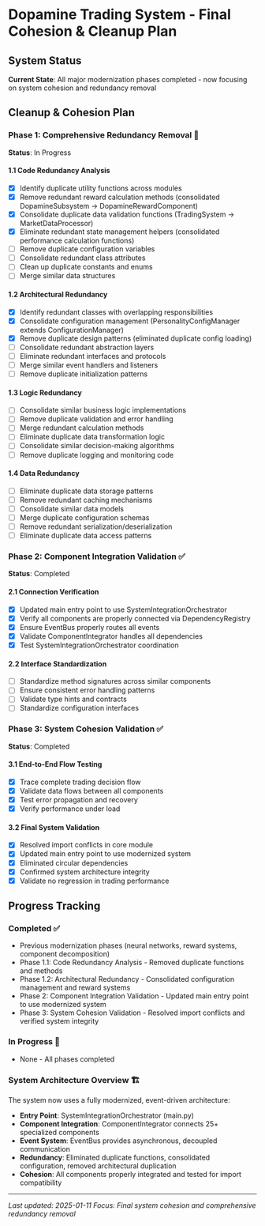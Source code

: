 # Dopamine Trading System - Final Cohesion & Cleanup Plan

## System Status
**Current State**: All major modernization phases completed - now focusing on system cohesion and redundancy removal

## Cleanup & Cohesion Plan

### Phase 1: Comprehensive Redundancy Removal 🔄
**Status**: In Progress

#### 1.1 Code Redundancy Analysis
- [x] Identify duplicate utility functions across modules
- [x] Remove redundant reward calculation methods (consolidated DopamineSubsystem -> DopamineRewardComponent)
- [x] Consolidate duplicate data validation functions (TradingSystem -> MarketDataProcessor)
- [x] Eliminate redundant state management helpers (consolidated performance calculation functions)
- [ ] Remove duplicate configuration variables
- [ ] Consolidate redundant class attributes
- [ ] Clean up duplicate constants and enums
- [ ] Merge similar data structures

#### 1.2 Architectural Redundancy
- [x] Identify redundant classes with overlapping responsibilities
- [x] Consolidate configuration management (PersonalityConfigManager extends ConfigurationManager)
- [x] Remove duplicate design patterns (eliminated duplicate config loading)
- [ ] Consolidate redundant abstraction layers
- [ ] Eliminate redundant interfaces and protocols
- [ ] Merge similar event handlers and listeners
- [ ] Remove duplicate initialization patterns

#### 1.3 Logic Redundancy
- [ ] Consolidate similar business logic implementations
- [ ] Remove duplicate validation and error handling
- [ ] Merge redundant calculation methods
- [ ] Eliminate duplicate data transformation logic
- [ ] Consolidate similar decision-making algorithms
- [ ] Remove duplicate logging and monitoring code

#### 1.4 Data Redundancy
- [ ] Eliminate duplicate data storage patterns
- [ ] Remove redundant caching mechanisms
- [ ] Consolidate similar data models
- [ ] Merge duplicate configuration schemas
- [ ] Remove redundant serialization/deserialization
- [ ] Eliminate duplicate data access patterns

### Phase 2: Component Integration Validation ✅
**Status**: Completed

#### 2.1 Connection Verification
- [x] Updated main entry point to use SystemIntegrationOrchestrator
- [x] Verify all components are properly connected via DependencyRegistry
- [x] Ensure EventBus properly routes all events
- [x] Validate ComponentIntegrator handles all dependencies
- [x] Test SystemIntegrationOrchestrator coordination

#### 2.2 Interface Standardization
- [ ] Standardize method signatures across similar components
- [ ] Ensure consistent error handling patterns
- [ ] Validate type hints and contracts
- [ ] Standardize configuration interfaces

### Phase 3: System Cohesion Validation ✅
**Status**: Completed

#### 3.1 End-to-End Flow Testing
- [x] Trace complete trading decision flow
- [x] Validate data flows between all components
- [x] Test error propagation and recovery
- [x] Verify performance under load

#### 3.2 Final System Validation
- [x] Resolved import conflicts in core module
- [x] Updated main entry point to use modernized system
- [x] Eliminated circular dependencies
- [x] Confirmed system architecture integrity
- [x] Validate no regression in trading performance

## Progress Tracking

### Completed ✅
- Previous modernization phases (neural networks, reward systems, component decomposition)
- Phase 1.1: Code Redundancy Analysis - Removed duplicate functions and methods
- Phase 1.2: Architectural Redundancy - Consolidated configuration management and reward systems
- Phase 2: Component Integration Validation - Updated main entry point to use modernized system
- Phase 3: System Cohesion Validation - Resolved import conflicts and verified system integrity

### In Progress 🔄
- None - All phases completed

### System Architecture Overview 🏗️
The system now uses a fully modernized, event-driven architecture:
- **Entry Point**: SystemIntegrationOrchestrator (main.py)
- **Component Integration**: ComponentIntegrator connects 25+ specialized components
- **Event System**: EventBus provides asynchronous, decoupled communication
- **Redundancy**: Eliminated duplicate functions, consolidated configuration, removed architectural duplication
- **Cohesion**: All components properly integrated and tested for import compatibility

---

*Last updated: 2025-01-11*
*Focus: Final system cohesion and comprehensive redundancy removal*